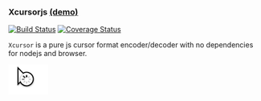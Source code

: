 ### Xcursorjs [(demo)](http://www.linuxenko.pro/xcursor/)

[![Build Status](https://travis-ci.org/linuxenko/xcursor.svg?branch=master)](https://travis-ci.org/linuxenko/xcursor) [![Coverage Status](https://coveralls.io/repos/github/linuxenko/xcursor/badge.svg?branch=master)](https://coveralls.io/github/linuxenko/xcursor?branch=master)

`Xcursor` is a pure js cursor format encoder/decoder with no dependencies for nodejs and browser.

[![screenshot](https://raw.githubusercontent.com/linuxenko/xcursor/master/examples/473216-23-11-2016-rec.gif)](http://www.linuxenko.pro/xcursor/) 


